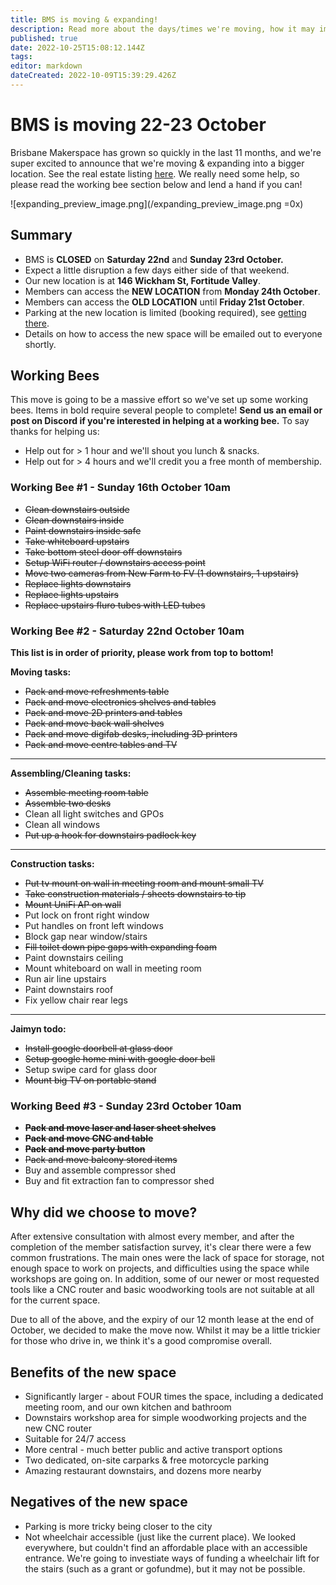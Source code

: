 ```yaml
---
title: BMS is moving & expanding!
description: Read more about the days/times we're moving, how it may impact you, and how you can help!
published: true
date: 2022-10-25T15:08:12.144Z
tags: 
editor: markdown
dateCreated: 2022-10-09T15:39:29.426Z
---
```


# BMS is moving 22-23 October
Brisbane Makerspace has grown so quickly in the last 11 months, and we're super excited to announce that we're moving & expanding into a bigger location. See the real estate listing [here](https://www.rhcommercial.com.au/brisbanenorth/properties/152-wickham-street-fortitude-valley-4006-queensland-153bf51a-589e-4ff5-b126-f4a6943505ff). We really need some help, so please read the working bee section below and lend a hand if you can!

![expanding_preview_image.png](/expanding_preview_image.png =0x)

## Summary
* BMS is **CLOSED** on **Saturday 22nd** and **Sunday 23rd October.**
* Expect a little disruption a few days either side of that weekend.
* Our new location is at **146 Wickham St, Fortitude Valley**.
* Members can access the **NEW LOCATION** from **Monday 24th October**.
* Members can access the **OLD LOCATION** until **Friday 21st October**.
* Parking at the new location is limited (booking required), see [getting there](/getting-there).
* Details on how to access the new space will be emailed out to everyone shortly.

## Working Bees
This move is going to be a massive effort so we've set up some working bees. Items in bold require several people to complete! **Send us an email or post on Discord if you're interested in helping at a working bee.** To say thanks for helping us:
* Help out for > 1 hour and we'll shout you lunch & snacks.
* Help out for > 4 hours and we'll credit you a free month of membership.

### Working Bee #1 - Sunday 16th October 10am
* ~~Clean downstairs outside~~
* ~~Clean downstairs inside~~
* ~~Paint downstairs inside safe~~
* ~~Take whiteboard upstairs~~
* ~~Take bottom steel door off downstairs~~
* ~~Setup WiFi router / downstairs access point~~
* ~~Move two cameras from New Farm to FV (1 downstairs, 1 upstairs)~~
* ~~Replace lights downstairs~~
* ~~Replace lights upstairs~~
* ~~Replace upstairs fluro tubes with LED tubes~~

### Working Bee #2 - Saturday 22nd October 10am
**This list is in order of priority, please work from top to bottom!**

**Moving tasks:**
* ~~Pack and move refreshments table~~
* ~~Pack and move electronics shelves and tables~~
* ~~Pack and move 2D printers and tables~~
* ~~Pack and move back wall shelves~~
* ~~Pack and move digifab desks, including 3D printers~~
* ~~Pack and move centre tables and TV~~
___
**Assembling/Cleaning tasks:**
* ~~Assemble meeting room table~~
* ~~Assemble two desks~~
* Clean all light switches and GPOs
* Clean all windows
* ~~Put up a hook for downstairs padlock key~~
___
**Construction tasks:**
* ~~Put tv mount on wall in meeting room and mount small TV~~
* ~~Take construction materials / sheets downstairs to tip~~
* ~~Mount UniFi AP on wall~~
* Put lock on front right window
* Put handles on front left windows
* Block gap near window/stairs
* ~~Fill toilet down pipe gaps with expanding foam~~
* Paint downstairs ceiling
* Mount whiteboard on wall in meeting room
* Run air line upstairs
* Paint downstairs roof
* Fix yellow chair rear legs 
___
**Jaimyn todo:**
* ~~Install google doorbell at glass door~~
* ~~Setup google home mini with google door bell~~
* Setup swipe card for glass door
* ~~Mount big TV on portable stand~~

### Working Beed #3 - Sunday 23rd October 10am
* **~~Pack and move laser and laser sheet shelves~~**
* **~~Pack and move CNC and table~~**
* **~~Pack and move party button~~**
* ~~Pack and move balcony stored items~~
* Buy and assemble compressor shed
* Buy and fit extraction fan to compressor shed

## Why did we choose to move?
After extensive consultation with almost every member, and after the completion of the member satisfaction survey, it's clear there were a few common frustrations. The main ones were the lack of space for storage, not enough space to work on projects, and difficulties using the space while workshops are going on. In addition, some of our newer or most requested tools like a CNC router and basic woodworking tools are not suitable at all for the current space.

Due to all of the above, and the expiry of our 12 month lease at the end of October, we decided to make the move now. Whilst it may be a little trickier for those who drive in, we think it's a good compromise overall.

## Benefits of the new space
* Significantly larger - about FOUR times the space, including a dedicated meeting room, and our own kitchen and bathroom
* Downstairs workshop area for simple woodworking projects and the new CNC router
* Suitable for 24/7 access
* More central - much better public and active transport options
* Two dedicated, on-site carparks & free motorcycle parking
* Amazing restaurant downstairs, and dozens more nearby

## Negatives of the new space
* Parking is more tricky being closer to the city
* Not wheelchair accessible (just like the current place). We looked everywhere, but couldn't find an affordable place with an accessible entrance. We're going to investiate ways of funding a wheelchair lift for the stairs (such as a grant or gofundme), but it may not be possible.
